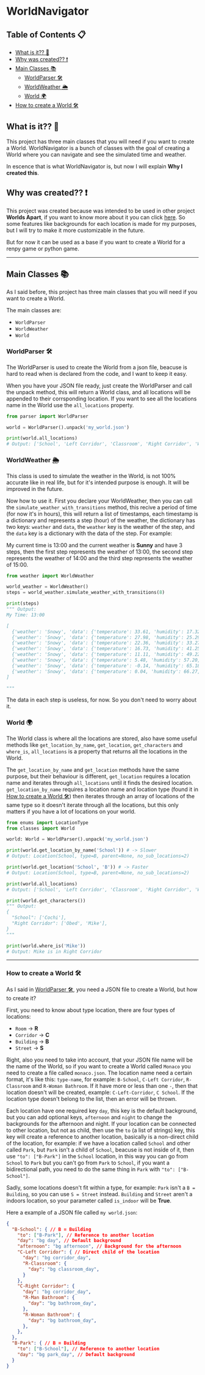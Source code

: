 # WorldNavigator

## Table of Contents 📋

- [What is it?? 🤔](#what-is-it)
- [Why was created?? ❗](#why-was-created)
- [Main Classes 📚](#main-classes)
  - [WorldParser 🛠️](#worldparser)
  - [WorldWeather 🌦️](#worldweather)
  - [World 🌍](#world)
- [How to create a World 🛠️](#how-to-create-a-world)

<h2 id="what-is-it">What is it?? 🤔</h2>

This project has three main classes that you will need if you want to create a World. WorldNavigator is a bunch of classes with the goal of creating a World where you can navigate and see the simulated time and weather.

In escence that is what WorldNavigator is, but now I will explain **Why I created this**.

<h2 id="why-was-created">Why was created?? ❗</h2>

This project was created because was intended to be used in other project **Worlds Apart**, if you want to know more about it you can click [here](https://github.com/ikaroskurtz/DDLC-Worlds-Apart). So some features like backgrounds for each location is made for my purposes, but I will try to make it more customizable in the future.

But for now it can be used as a base if you want to create a World for a renpy game or python game.

---

<h2 id="main-classes">Main Classes 📚</h2>

As I said before, this project has three main classes that you will need if you want to create a World.

The main classes are:

- `WorldParser`
- `WorldWeather`
- `World`

<h3 id="worldparser">WorldParser 🛠️</h3>

The WorldParser is used to create the World from a json file, beacuse is hard to read when is declared from the code, and I want to keep it easy.

When you have your JSON file ready, just create the WorldParser and call the unpack method, this will return a World class, and all locations will be appended to their corrsponding location. If you want to see all the locations name in the World use the `all_locations` property.

```python
from parser import WorldParser

world = WorldParser().unpack('my_world.json')

print(world.all_locations)
# Output: ['School', 'Left Corridor', 'Classroom', 'Right Corridor', 'Woman Bathroom', 'Man Bathroom']
```

<h3 id="worldweather">WorldWeather 🌦️</h3>

This class is used to simulate the weather in the World, is not 100% accurate like in real life, but for it's intended purpose is enough. It will be improved in the future.

Now how to use it. First you declare your WorldWeather, then you can call the `simulate_weather_with_transitions` method, this recive a period of time (for now it's in hours), this will return a list of timestamps, each timestamp is a dictionary and represents a step (hour) of the weather, the dictionary has two keys: `weather` and `data`, the `weather` key is the weather of the step, and the `data` key is a dictionary with the data of the step. For example:

My current time is 13:00 and the current weather is **Sunny** and have 3 steps, then the first step represents the weather of 13:00, the second step represents the weather of 14:00 and the third step represents the weather of 15:00.

```python
from weather import WorldWeather

world_weather = WorldWeather()
steps = world_weather.simulate_weather_with_transitions(8)

print(steps)
""" Output:
My Time: 13:00

[
  {'weather': 'Snowy', 'data': {'temperature': 33.61, 'humidity': 17.32, 'wind': 8.57, 'clouds': 3.59}}, -> 13:00
  {'weather': 'Snowy', 'data': {'temperature': 27.98, 'humidity': 25.29, 'wind': 8.36, 'clouds': 16.63}}, -> 14:00
  {'weather': 'Snowy', 'data': {'temperature': 22.36, 'humidity': 33.27, 'wind': 8.15, 'clouds': 29.66}}, -> 15:00
  {'weather': 'Snowy', 'data': {'temperature': 16.73, 'humidity': 41.25, 'wind': 7.95, 'clouds': 42.69}}, -> 16:00
  {'weather': 'Snowy', 'data': {'temperature': 11.11, 'humidity': 49.22, 'wind': 7.74, 'clouds': 55.72}}, -> 17:00
  {'weather': 'Snowy', 'data': {'temperature': 5.48, 'humidity': 57.20, 'wind': 7.53, 'clouds': 68.75}}, -> 18:00
  {'weather': 'Snowy', 'data': {'temperature': -0.14, 'humidity': 65.18, 'wind': 7.32, 'clouds': 81.78}}, -> 19:00
  {'weather': 'Snowy', 'data': {'temperature': 0.04, 'humidity': 66.27, 'wind': 10.34, 'clouds': 81.38}} -> 20:00
]

"""
```

The data in each step is useless, for now. So you don't need to worry about it.

<h3 id="world">World 🌍</h3>

The World class is where all the locations are stored, also have some useful methods like `get_location_by_name`, `get_location`, `get_characters` and `where_is`, `all_locations` is a property that returns all the locations in the World.

The `get_location_by_name` and `get_location` methods have the same purpose, but their behaviour is different, `get_location` requires a location name and iterates through `all_locations` until it finds the desired location. `get_location_by_name` requires a location name and location type (found it in [How to create a World 🛠️](#how-to-create-a-world)) then iterates through an array of locations of the same type so it doesn't iterate through all the locations, but this only matters if you have a lot of locations on your world.

```python
from enums import LocationType
from classes import World

world: World = WorldParser().unpack('my_world.json')

print(world.get_location_by_name('School')) # -> Slower
# Output: Location(School, type=B, parent=None, no_sub_locations=2)

print(world.get_location('School', 'B')) # -> Faster
# Output: Location(School, type=B, parent=None, no_sub_locations=2)

print(world.all_locations)
# Output: ['School', 'Left Corridor', 'Classroom', 'Right Corridor', 'Woman Bathroom', 'Man Bathroom']

print(world.get_characters())
""" Output:
{
  "School": ['Cochi'],
  "Right Corridor": ['Obed', 'Mike'],
}
"""

print(world.where_is('Mike'))
# Output: Mike is in Right Corridor
```

---

<h3 id="how-to-create-a-world">How to create a World 🛠️</h3>

As I said in [WorldParser 🛠️](#worldparser), you need a JSON file to create a World, but how to create it?

First, you need to know about type location, there are four types of locations:

- `Room` -> **R**
- `Corridor` -> **C**
- `Building` -> **B**
- `Street` -> **S**

Right, also you need to take into account, that your JSON file name will be the name of the World, so if you want to create a World called `Monaco` you need to create a file called `monaco.json`. The location name need a certain format, it's like this: `type-name`, for example: `B-School`, `C-Left Corridor`, `R-Classroom` and `R-Woman Bathroom`. If it have more or less than one `-`, then that location doesn't will be created, example: `C-Left-Corridor`, `C School`. If the location type doesn't belong to the list, then an error will be thrown.

Each location have one required key `day`, this key is the default background, but you can add optional keys, `afternoon` and `night` to change the backgrounds for the afternoon and night. If your location can be connected to other location, but not as child, then use the `to` (a list of strings) key, this key will create a reference to another location, basically is a non-direct child of the location, for example: if we have a location called `School` and other called `Park`, but `Park` isn't a child of `School`, beacuse is not inside of it, then use `"to": ["B-Park"]` in the `School` location, in this way you can go from `School` to `Park` but you can't go from `Park` to `School`, if you want a bidirectional path, you need to do the same thing in `Park` with `"to": ["B-School"]`.

Sadly, some locations doesn't fit within a type, for example: `Park` isn't a `B = Building`, so you can use `S = Street` instead. `Building` and `Street` aren't a indoors location, so your parameter called `is_indoor` will be **True**.

Here a example of a JSON file called `my world.json`:

```json
{
  "B-School": { // B = Building
    "to": ["B-Park"], // Reference to another location
    "day": "bg day", // Default background
    "afternoon": "bg afternoon", // Background for the afternoon
    "C-Left Corridor": { // Direct child of the location
      "day": "bg corridor_day",
      "R-Classroom": {
        "day": "bg classroom_day",
      }
    },
    "C-Right Corridor": {
      "day": "bg corridor_day",
      "R-Man Bathroom": {
        "day": "bg bathroom_day",
      },
      "R-Woman Bathroom": {
        "day": "bg bathroom_day",
      },
    },
  },
  "B-Park": { // B = Building
    "to": ["B-School"], // Reference to another location
    "day": "bg park_day", // Default background
  }
}
```
